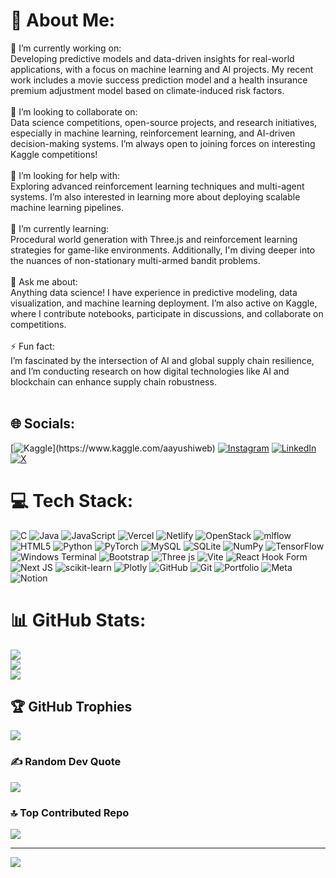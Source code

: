 # 💫 About Me:
🔭 I’m currently working on:<br>Developing predictive models and data-driven insights for real-world applications, with a focus on machine learning and AI projects. My recent work includes a movie success prediction model and a health insurance premium adjustment model based on climate-induced risk factors.<br><br>👯 I’m looking to collaborate on:<br>Data science competitions, open-source projects, and research initiatives, especially in machine learning, reinforcement learning, and AI-driven decision-making systems. I’m always open to joining forces on interesting Kaggle competitions!<br><br>🤝 I’m looking for help with:<br>Exploring advanced reinforcement learning techniques and multi-agent systems. I’m also interested in learning more about deploying scalable machine learning pipelines.<br><br>🌱 I’m currently learning:<br>Procedural world generation with Three.js and reinforcement learning strategies for game-like environments. Additionally, I'm diving deeper into the nuances of non-stationary multi-armed bandit problems.<br><br>💬 Ask me about:<br>Anything data science! I have experience in predictive modeling, data visualization, and machine learning deployment. I’m also active on Kaggle, where I contribute notebooks, participate in discussions, and collaborate on competitions.<br><br>⚡ Fun fact:<br>I’m fascinated by the intersection of AI and global supply chain resilience, and I’m conducting research on how digital technologies like AI and blockchain can enhance supply chain robustness.<br><br>


## 🌐 Socials:
[![Kaggle]([https://img.shields.io/badge/Behance-1769ff?logo=behance&logoColor=white](https://twitter.com/kaggle))](https://www.kaggle.com/aayushiweb) [![Instagram](https://img.shields.io/badge/Instagram-%23E4405F.svg?logo=Instagram&logoColor=white)](https://instagram.com/https://www.instagram.com/aayushimishra.tech/?next=%2F) [![LinkedIn](https://img.shields.io/badge/LinkedIn-%230077B5.svg?logo=linkedin&logoColor=white)](https://linkedin.com/in/https://www.linkedin.com/in/mishraaayushi/) [![X](https://img.shields.io/badge/X-black.svg?logo=X&logoColor=white)](https://x.com/https://x.com/mishraaayushi_) 

# 💻 Tech Stack:
![C](https://img.shields.io/badge/c-%2300599C.svg?style=for-the-badge&logo=c&logoColor=white) ![Java](https://img.shields.io/badge/java-%23ED8B00.svg?style=for-the-badge&logo=openjdk&logoColor=white) ![JavaScript](https://img.shields.io/badge/javascript-%23323330.svg?style=for-the-badge&logo=javascript&logoColor=%23F7DF1E) ![Vercel](https://img.shields.io/badge/vercel-%23000000.svg?style=for-the-badge&logo=vercel&logoColor=white) ![Netlify](https://img.shields.io/badge/netlify-%23000000.svg?style=for-the-badge&logo=netlify&logoColor=#00C7B7) ![OpenStack](https://img.shields.io/badge/Openstack-%23f01742.svg?style=for-the-badge&logo=openstack&logoColor=white) ![mlflow](https://img.shields.io/badge/mlflow-%23d9ead3.svg?style=for-the-badge&logo=numpy&logoColor=blue) ![HTML5](https://img.shields.io/badge/html5-%23E34F26.svg?style=for-the-badge&logo=html5&logoColor=white) ![Python](https://img.shields.io/badge/python-3670A0?style=for-the-badge&logo=python&logoColor=ffdd54) ![PyTorch](https://img.shields.io/badge/PyTorch-%23EE4C2C.svg?style=for-the-badge&logo=PyTorch&logoColor=white) ![MySQL](https://img.shields.io/badge/mysql-4479A1.svg?style=for-the-badge&logo=mysql&logoColor=white) ![SQLite](https://img.shields.io/badge/sqlite-%2307405e.svg?style=for-the-badge&logo=sqlite&logoColor=white) ![NumPy](https://img.shields.io/badge/numpy-%23013243.svg?style=for-the-badge&logo=numpy&logoColor=white) ![TensorFlow](https://img.shields.io/badge/TensorFlow-%23FF6F00.svg?style=for-the-badge&logo=TensorFlow&logoColor=white) ![Windows Terminal](https://img.shields.io/badge/Windows%20Terminal-%234D4D4D.svg?style=for-the-badge&logo=windows-terminal&logoColor=white) ![Bootstrap](https://img.shields.io/badge/bootstrap-%238511FA.svg?style=for-the-badge&logo=bootstrap&logoColor=white) ![Three js](https://img.shields.io/badge/threejs-black?style=for-the-badge&logo=three.js&logoColor=white) ![Vite](https://img.shields.io/badge/vite-%23646CFF.svg?style=for-the-badge&logo=vite&logoColor=white) ![React Hook Form](https://img.shields.io/badge/React%20Hook%20Form-%23EC5990.svg?style=for-the-badge&logo=reacthookform&logoColor=white) ![Next JS](https://img.shields.io/badge/Next-black?style=for-the-badge&logo=next.js&logoColor=white) ![scikit-learn](https://img.shields.io/badge/scikit--learn-%23F7931E.svg?style=for-the-badge&logo=scikit-learn&logoColor=white) ![Plotly](https://img.shields.io/badge/Plotly-%233F4F75.svg?style=for-the-badge&logo=plotly&logoColor=white) ![GitHub](https://img.shields.io/badge/github-%23121011.svg?style=for-the-badge&logo=github&logoColor=white) ![Git](https://img.shields.io/badge/git-%23F05033.svg?style=for-the-badge&logo=git&logoColor=white) ![Portfolio](https://img.shields.io/badge/Portfolio-%23000000.svg?style=for-the-badge&logo=firefox&logoColor=#FF7139) ![Meta](https://img.shields.io/badge/Meta-%230467DF.svg?style=for-the-badge&logo=Meta&logoColor=white) ![Notion](https://img.shields.io/badge/Notion-%23000000.svg?style=for-the-badge&logo=notion&logoColor=white)
# 📊 GitHub Stats:
![](https://github-readme-stats.vercel.app/api?username=aayushi-web&theme=dark&hide_border=false&include_all_commits=true&count_private=true)<br/>
![](https://github-readme-streak-stats.herokuapp.com/?user=aayushi-web&theme=dark&hide_border=false)<br/>
![](https://github-readme-stats.vercel.app/api/top-langs/?username=aayushi-web&theme=dark&hide_border=false&include_all_commits=true&count_private=true&layout=compact)

## 🏆 GitHub Trophies
![](https://github-profile-trophy.vercel.app/?username=aayushi-web&theme=onedark&no-frame=true&no-bg=false&margin-w=4)

### ✍️ Random Dev Quote
![](https://quotes-github-readme.vercel.app/api?type=horizontal&theme=radical)

### 🔝 Top Contributed Repo
![](https://github-contributor-stats.vercel.app/api?username=aayushi-web&limit=5&theme=dark&combine_all_yearly_contributions=true)

---
[![](https://visitcount.itsvg.in/api?id=aayushi-web&icon=9&color=5)](https://visitcount.itsvg.in)

<!-- Proudly created with GPRM ( https://gprm.itsvg.in ) -->


